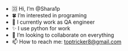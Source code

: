 - 🈁 Hi, I’m @Shara1p
- 🍀 I’m interested in programing
- 🕋 I currently work as QA engineer
- ✨ I use python for work
- 🎇 I’m looking to collaborate on everything
- 📫 How to reach me: toptricker8@gmail.com

<!---
Shara1p/Shara1p is a ✨ special ✨ repository because its `README.md` (this file) appears on your GitHub profile.
You can click the Preview link to take a look at your changes.
--->
